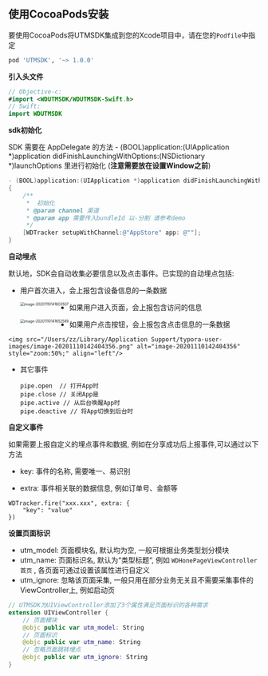 ## 使用CocoaPods安装

要使用CocoaPods将UTMSDK集成到您的Xcode项目中，请在您的`Podfile`中指定

```ruby
pod 'UTMSDK', '~> 1.0.0'
```

**引入头文件**

```swift
// Objective-c:
#import <WDUTMSDK/WDUTMSDK-Swift.h>
// Swift:
import WDUTMSDK
```



**sdk初始化**

SDK 需要在 AppDelegate 的方法 - (BOOL)application:(UIApplication *)application didFinishLaunchingWithOptions:(NSDictionary *)launchOptions 里进行初始化  (**注意需要放在设置Window之前**)

```objective-c
- (BOOL)application:(UIApplication *)application didFinishLaunchingWithOptions:(NSDictionary *)launchOptions
{
    /**
     *  初始化
     * @param channel 渠道
     * @param app 需要传入bundleId 以-分割 请参考demo
     */
    [WDTracker setupWithChannel:@"AppStore" app: @""];
}
```



**自动埋点**

默认地，SDK会⾃动收集必要信息以及点击事件。已实现的⾃动埋点包括:

-   ⽤户⾸次进⼊，会上报包含设备信息的⼀条数据

    <img src="/Users/zz/Library/Application Support/typora-user-images/image-20201110141603507.png" alt="image-20201110141603507" style="zoom:50%;" align="left"/>

-   如果⽤户进⼊⻚⾯，会上报包含访问的信息

    <img src="/Users/zz/Library/Application Support/typora-user-images/image-20201110141652589.png" alt="image-20201110141652589" style="zoom:50%;" align="left"/>

-    如果⽤户点击按钮，会上报包含点击信息的⼀条数据

    <img src="/Users/zz/Library/Application Support/typora-user-images/image-20201110142404356.png" alt="image-20201110142404356" style="zoom:50%;" align="left"/>

-   其它事件

    ```sw
    pipe.open  // 打开App时
    pipe.close // 关闭App是
    pipe.active // 从后台唤醒App时
    pipe.deactive // 将App切换到后台时
    ```



**自定义事件**

如果需要上报⾃定义的埋点事件和数据, 例如在分享成功后上报事件,可以通过以下⽅法

-   key: 事件的名称, 需要唯⼀、易识别 

-   extra: 事件相关联的数据信息, 例如订单号、⾦额等

```swfit
WDTracker.fire("xxx.xxx", extra: { 
    "key": "value" 
})
```



**设置页面标识**

-   utm_model: ⻚⾯模块名, 默认均为空, ⼀般可根据业务类型划分模块
-   utm_name: ⻚⾯标识名, 默认为“类型标题“, 例如 ` WDHonePageViewController⾸⻚ ` , 各⻚⾯可通过设置该属性进⾏⾃定义
-   utm_ignore: 忽略该⻚⾯采集, ⼀般只⽤在部分业务⽆关且不需要采集事件的ViewController上, 例如启动⻚

```swift
// UTMSDK为UIViewController添加了3个属性满足页面标识的各种需求
extension UIViewController {
  	// 页面模块
    @objc public var utm_model: String
  	// 页面标识
    @objc public var utm_name: String
  	// 忽略页面跳转埋点
    @objc public var utm_ignore: String
}
```





